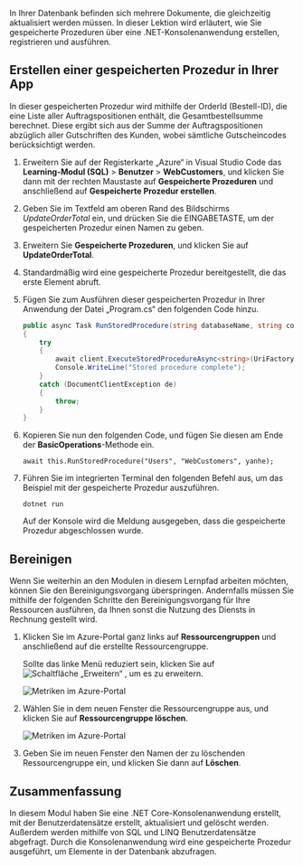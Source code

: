 In Ihrer Datenbank befinden sich mehrere Dokumente, die gleichzeitig aktualisiert werden müssen. In dieser Lektion wird erläutert, wie Sie gespeicherte Prozeduren über eine .NET-Konsolenanwendung erstellen, registrieren und ausführen.

## <a name="create-a-stored-procedure-in-your-app"></a>Erstellen einer gespeicherten Prozedur in Ihrer App

In dieser gespeicherten Prozedur wird mithilfe der OrderId (Bestell-ID), die eine Liste aller Auftragspositionen enthält, die Gesamtbestellsumme berechnet. Diese ergibt sich aus der Summe der Auftragspositionen abzüglich aller Gutschriften des Kunden, wobei sämtliche Gutscheincodes berücksichtigt werden.

1. Erweitern Sie auf der Registerkarte „Azure“ in Visual Studio Code das **Learning-Modul (SQL)** > **Benutzer** > **WebCustomers**, und klicken Sie dann mit der rechten Maustaste auf **Gespeicherte Prozeduren** und anschließend auf **Gespeicherte Prozedur erstellen**.

1. Geben Sie im Textfeld am oberen Rand des Bildschirms *UpdateOrderTotal* ein, und drücken Sie die EINGABETASTE, um der gespeicherten Prozedur einen Namen zu geben.

1. Erweitern Sie **Gespeicherte Prozeduren**, und klicken Sie auf **UpdateOrderTotal**.

1. Standardmäßig wird eine gespeicherte Prozedur bereitgestellt, die das erste Element abruft.

1. Fügen Sie zum Ausführen dieser gespeicherten Prozedur in Ihrer Anwendung der Datei „Program.cs“ den folgenden Code hinzu.

    ```csharp
    public async Task RunStoredProcedure(string databaseName, string collectionName, User user)
    {
        try
        {
            await client.ExecuteStoredProcedureAsync<string>(UriFactory.CreateStoredProcedureUri(databaseName, collectionName, "sample"), new RequestOptions { PartitionKey = new PartitionKey(user.UserId) });
            Console.WriteLine("Stored procedure complete");
        }
        catch (DocumentClientException de)
        {
            throw;
        }
    }
    ```
    <!--TODO: Update sproc to take order total and check for available dividend, and use of summer coupon code, and provide updated total-->

1. Kopieren Sie nun den folgenden Code, und fügen Sie diesen am Ende der **BasicOperations**-Methode ein.

    ```
    await this.RunStoredProcedure("Users", "WebCustomers", yanhe);
    ```

1. Führen Sie im integrierten Terminal den folgenden Befehl aus, um das Beispiel mit der gespeicherte Prozedur auszuführen.

    ```
    dotnet run
    ```
    Auf der Konsole wird die Meldung ausgegeben, dass die gespeicherte Prozedur abgeschlossen wurde.

## <a name="clean-up"></a>Bereinigen

Wenn Sie weiterhin an den Modulen in diesem Lernpfad arbeiten möchten, können Sie den Bereinigungsvorgang überspringen. Andernfalls müssen Sie mithilfe der folgenden Schritte den Bereinigungsvorgang für Ihre Ressourcen ausführen, da Ihnen sonst die Nutzung des Diensts in Rechnung gestellt wird.

1. Klicken Sie im Azure-Portal ganz links auf **Ressourcengruppen** und anschließend auf die erstellte Ressourcengruppe.  

    Sollte das linke Menü reduziert sein, klicken Sie auf ![Schaltfläche „Erweitern“](../media/5-javascript-programming/expand.png) , um es zu erweitern.

   ![Metriken im Azure-Portal](../media/5-javascript-programming/delete-resources-select.png)

1. Wählen Sie in dem neuen Fenster die Ressourcengruppe aus, und klicken Sie auf **Ressourcengruppe löschen**.

   ![Metriken im Azure-Portal](../media/5-javascript-programming/delete-resources.png)

1. Geben Sie im neuen Fenster den Namen der zu löschenden Ressourcengruppe ein, und klicken Sie dann auf **Löschen**.

## <a name="summary"></a>Zusammenfassung

In diesem Modul haben Sie eine .NET Core-Konsolenanwendung erstellt, mit der Benutzerdatensätze erstellt, aktualisiert und gelöscht werden. Außerdem werden mithilfe von SQL und LINQ Benutzerdatensätze abgefragt. Durch die Konsolenanwendung wird eine gespeicherte Prozedur ausgeführt, um Elemente in der Datenbank abzufragen.